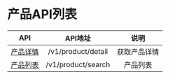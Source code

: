 
# 产品API列表

| API                                   |         API地址       |    说明          |
| --------------------------------------|:---------------------:|:-------------:|
| [产品详情](./product/detail.md)        |  /v1/product/detail  |  获取产品详情    |
| [产品列表](./product/search.md)        |  /v1/product/search  |  产品列表      |